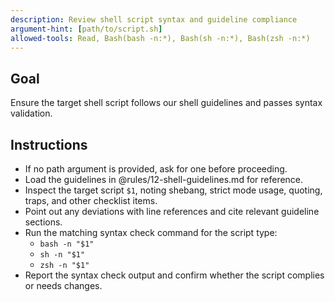 ```yaml
---
description: Review shell script syntax and guideline compliance
argument-hint: [path/to/script.sh]
allowed-tools: Read, Bash(bash -n:*), Bash(sh -n:*), Bash(zsh -n:*)
---
```


## Goal
Ensure the target shell script follows our shell guidelines and passes syntax validation.

## Instructions
- If no path argument is provided, ask for one before proceeding.
- Load the guidelines in @rules/12-shell-guidelines.md for reference.
- Inspect the target script `$1`, noting shebang, strict mode usage, quoting, traps, and other checklist items.
- Point out any deviations with line references and cite relevant guideline sections.
- Run the matching syntax check command for the script type:
  - `bash -n "$1"`
  - `sh -n "$1"`
  - `zsh -n "$1"`
- Report the syntax check output and confirm whether the script complies or needs changes.
